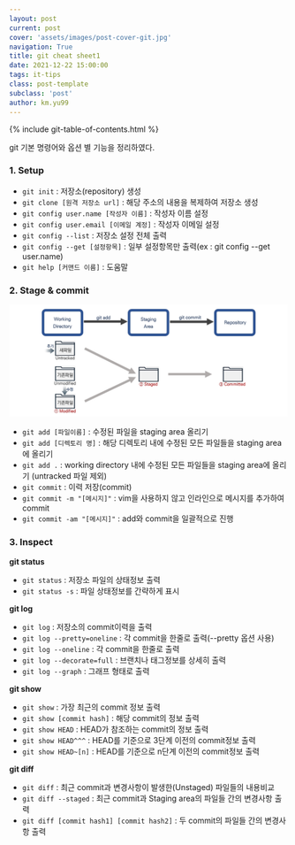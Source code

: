 ```yaml
---
layout: post
current: post
cover: 'assets/images/post-cover-git.jpg'
navigation: True
title: git cheat sheet1
date: 2021-12-22 15:00:00
tags: it-tips
class: post-template
subclass: 'post'
author: km.yu99
---
```


{% include git-table-of-contents.html %}  
  

git 기본 명령어와 옵션 별 기능을 정리하였다.



### 1. Setup

- `git init` : 저장소(repository) 생성
- `git clone [원격 저장소 url]` : 해당 주소의 내용을 복제하여 저장소 생성
- `git config user.name [작성자 이름]` : 작성자 이름 설정
- `git config user.email [이메일 계정]` : 작성자 이메일 설정
- `git config --list` : 저장소 설정 전체 출력
- `git config --get [설정항목]` : 일부 설정항목만 출력(ex : git config --get user.name)
- `git help [커맨드 이름]` : 도움말



### 2. Stage & commit

<img src="assets/images/2021-12-22-it01/it01.01.jpg">

- `git add [파일이름]` : 수정된 파일을 staging area 올리기
- `git add [디렉토리 명]` : 해당 디렉토리 내에 수정된 모든 파일들을 staging area에 올리기
- `git add .` : working directory 내에 수정된 모든 파일들을 staging area에 올리기 (untracked 파일 제외)  
- `git commit` : 이력 저장(commit)
- `git commit -m "[메시지]"` : vim을 사용하지 않고 인라인으로 메시지를 추가하여 commit
- `git commit -am "[메시지]"` : add와 commit을 일괄적으로 진행



### 3. Inspect

**git status**  
- `git status` : 저장소 파일의 상태정보 출력
- `git status -s` : 파일 상태정보를 간략하게 표시  

**git log**  
- `git log` : 저장소의 commit이력을 출력
- `git log --pretty=oneline` : 각 commit을 한줄로 출력(--pretty 옵션 사용)
- `git log --oneline` : 각 commit을 한줄로 출력
- `git log --decorate=full` : 브랜치나 태그정보를 상세히 출력
- `git log --graph` : 그래프 형태로 출력

**git show**  
- `git show` : 가장 최근의 commit 정보 출력
- `git show [commit hash]` : 해당 commit의 정보 출력
- `git show HEAD` : HEAD가 참조하는 commit의 정보 출력
- `git show HEAD^^^` : HEAD를 기준으로 3단계 이전의 commit정보 출력
- `git show HEAD~[n]` : HEAD를 기준으로 n단계 이전의 commit정보 출력

**git diff**  
- `git diff` : 최근 commit과 변경사항이 발생한(Unstaged) 파일들의 내용비교
- `git diff --staged` : 최근 commit과 Staging area의 파일들 간의 변경사항 출력
- `git diff [commit hash1] [commit hash2]` : 두 commit의 파일들 간의 변경사항 출력   

